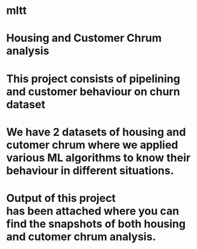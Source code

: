 # mltt
# Housing and Customer Chrum analysis
# This project consists of pipelining and customer behaviour on churn dataset
# We have 2 datasets of housing and cutomer chrum where we applied various ML algorithms to know their behaviour in different situations.
# Output of this project has been attached where you can find the snapshots of both housing and cutomer chrum analysis.
